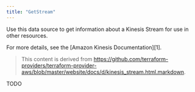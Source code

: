 ```yaml
---
title: "GetStream"
---
```


<!-- WARNING: this file was generated by the Pulumi Terraform Bridge (tfgen) Tool. -->
<!-- Do not edit by hand unless you're certain you know what you are doing! -->

<style>
  table td p { margin-top: 0; margin-bottom: 0; }
</style>

Use this data source to get information about a Kinesis Stream for use in other
resources.

For more details, see the [Amazon Kinesis Documentation][1].

> This content is derived from https://github.com/terraform-providers/terraform-provider-aws/blob/master/website/docs/d/kinesis_stream.html.markdown.


TODO

